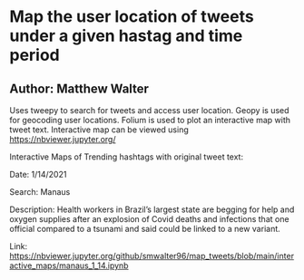 # Map the user location of tweets under a given hastag and time period

## Author: Matthew Walter

Uses tweepy to search for tweets and access user location. Geopy is used for geocoding user locations. Folium is used to plot an interactive map with tweet text. Interactive map can be viewed using https://nbviewer.jupyter.org/


Interactive Maps of Trending hashtags with original tweet text:

Date: 1/14/2021

Search: Manaus

Description: Health workers in Brazil’s largest state are begging for help and oxygen supplies after an explosion of Covid deaths and infections that one official compared to a tsunami and said could be linked to a new variant.

Link: https://nbviewer.jupyter.org/github/smwalter96/map_tweets/blob/main/interactive_maps/manaus_1_14.ipynb
